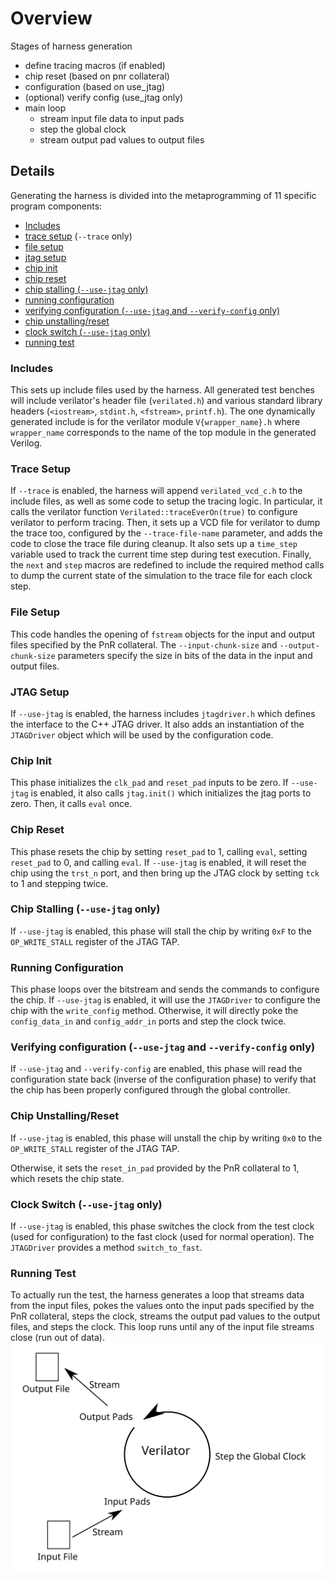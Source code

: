# Overview
Stages of harness generation
* define tracing macros (if enabled)
* chip reset (based on pnr collateral)
* configuration (based on use_jtag)
* (optional) verify config (use_jtag only)
* main loop 
  * stream input file data to input pads
  * step the global clock
  * stream output pad values to output files

## Details
Generating the harness is divided into the metaprogramming of 11 specific
program components:
* [Includes](#includes)
* [trace setup](#trace-setup) (`--trace` only)
* [file setup](#file-setup)
* [jtag setup](#jtag-setup)
* [chip init](#chip-init)
* [chip reset](#chip-reset)
* [chip stalling (`--use-jtag` only)](#chip-stalling---use-jtag-only)
* [running configuration](#running-configuration)
* [verifying configuration (`--use-jtag` and `--verify-config` only)](#verifying-configuration---use-jtag-and---verify-config-only)
* [chip unstalling/reset](#chip-unstallingreset)
* [clock switch (`--use-jtag` only)](#clock-switch---use-jtag-only)
* [running test](#running-test)

### Includes
This sets up include files used by the harness. All generated test benches will
include verilator's header file (`verilated.h`) and various standard library
headers (`<iostream>`, `stdint.h`, `<fstream>`, `printf.h`).  The one
dynamically generated include is for the verilator module `V{wrapper_name}.h`
where `wrapper_name` corresponds to the name of the top module in the generated
Verilog.

### Trace Setup
If `--trace` is enabled, the harness will append `verilated_vcd_c.h` to the
include files, as well as some code to setup the tracing logic.  In particular,
it calls the verilator function `Verilated::traceEverOn(true)` to configure
verilator to perform tracing. Then, it sets up a VCD file for verilator to dump
the trace too, configured by the `--trace-file-name` parameter, and adds the
code to close the trace file during cleanup. It also sets up a `time_step`
variable used to track the current time step during test execution.  Finally,
the `next` and `step` macros are redefined to include the required method calls
to dump the current state of the simulation to the trace file for each clock
step.

### File Setup
This code handles the opening of `fstream` objects for the input and output
files specified by the PnR collateral.  The `--input-chunk-size` and
`--output-chunk-size` parameters specify the size in bits of the data in the
input and output files.

### JTAG Setup
If `--use-jtag` is enabled, the harness includes `jtagdriver.h` which defines
the interface to the C++ JTAG driver.  It also adds an instantiation of the
`JTAGDriver` object which will be used by the configuration code.

### Chip Init
This phase initializes the `clk_pad` and `reset_pad` inputs to be zero. If
`--use-jtag` is enabled, it also calls `jtag.init()` which initializes the jtag
ports to zero. Then, it calls `eval` once.

### Chip Reset
This phase resets the chip by setting `reset_pad` to 1, calling `eval`, setting
`reset_pad` to 0, and calling `eval`.  If `--use-jtag` is enabled, it will
reset the chip using the `trst_n` port, and then bring up the JTAG clock by
setting `tck` to 1 and stepping twice.

### Chip Stalling (`--use-jtag` only)
If `--use-jtag` is enabled, this phase will stall the chip by writing `0xF` to
the `OP_WRITE_STALL` register of the JTAG TAP.

### Running Configuration
This phase loops over the bitstream and sends the commands to configure the
chip.  If `--use-jtag` is enabled, it will use the `JTAGDriver` to configure
the chip with the `write_config` method. Otherwise, it will directly poke the
`config_data_in` and `config_addr_in` ports and step the clock twice.

### Verifying configuration (`--use-jtag` and `--verify-config` only)
If `--use-jtag` and `--verify-config` are enabled, this phase will read the
configuration state back (inverse of the configuration phase) to verify that
the chip has been properly configured through the global controller.

### Chip Unstalling/Reset
If `--use-jtag` is enabled, this phase will unstall the chip by writing `0x0`
to the `OP_WRITE_STALL` register of the JTAG TAP.

Otherwise, it sets the `reset_in_pad` provided by the PnR collateral to 1,
which resets the chip state.

### Clock Switch (`--use-jtag` only)
If `--use-jtag` is enabled, this phase switches the clock from the test clock
(used for configuration) to the fast clock (used for normal operation).  The
`JTAGDriver` provides a method `switch_to_fast`.

### Running Test
To actually run the test, the harness generates a loop that streams data from
the input files, pokes the values onto the input pads specified by the PnR
collateral, steps the clock, streams the output pad values to the output files,
and steps the clock.  This loop runs until any of the input file streams close
(run out of data).
![Harness Loop](img/harness-loop.svg)
